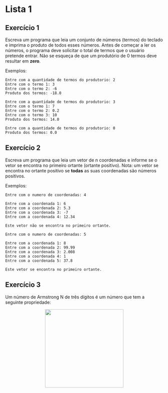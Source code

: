 # Lista 1
## Exercício 1
Escreva um programa que leia um conjunto de números (termos) do teclado e imprima o produto de todos esses números. Antes de começar a ler os números, o programa deve solicitar o total de termos que o usuário pretende entrar. Não se esqueça de que um produtório de 0 termos deve resultar em **zero**.

Exemplos:

```
Entre com a quantidade de termos do produtorio: 2
Entre com o termo 1: 3
Entre com o termo 2: -6
Produto dos termos: -18.0
```
```
Entre com a quantidade de termos do produtorio: 3
Entre com o termo 1: 7
Entre com o termo 2: 0.2
Entre com o termo 3: 10
Produto dos termos: 14.0
```
```
Entre com a quantidade de termos do produtorio: 0
Produto dos termos: 0.0
```

## Exercício 2
Escreva um programa que leia um vetor de n coordenadas e informe se o vetor se encontra no primeiro ortante (ortante positivo). Nota: um vetor se encontra no ortante positivo se **todas** as suas coordenadas são números positivos.

Exemplos:

```
Entre com o numero de coordenadas: 4

Entre com a coordenada 1: 6
Entre com a coordenada 2: 5.3
Entre com a coordenada 3: -7
Entre com a coordenada 4: 12.34

Este vetor não se encontra no primeiro ortante.
```
```
Entre com o numero de coordenadas: 5

Entre com a coordenada 1: 8
Entre com a coordenada 2: 99.99
Entre com a coordenada 3: 2.008
Entre com a coordenada 4: 1
Entre com a coordenada 5: 37.8

Este vetor se encontra no primeiro ortante.
```

## Exercício 3
Um número de Armstrong N de três dígitos é um número que tem a seguinte propriedade:

<p align="center"><img src="https://media.discordapp.net/attachments/780042178424471583/946193523579944980/751211349627109416.png" width = "250"></p>
